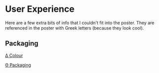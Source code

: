 # User Experience

Here are a few extra bits of info that I couldn't fit into the poster. They are referenced in the poster with Greek letters (because they look cool).

## Packaging
[Δ Colour](colour/colour.md)

[Θ Packaging](box/box.md)
